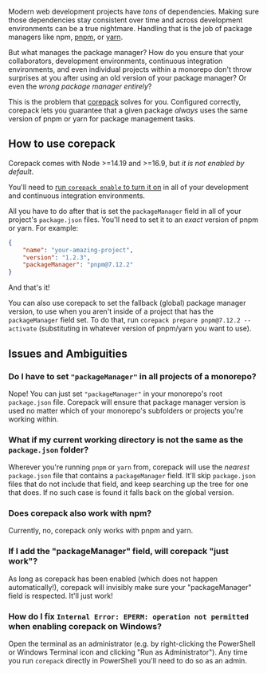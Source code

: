 Modern web development projects have _tons_ of dependencies. Making sure those dependencies stay consistent over time and across development environments can be a true nightmare. Handling that is the job of package managers like npm, [pnpm](https://pnpm.io/), or [yarn](https://yarnpkg.com/).

But what manages the package manager? How do you ensure that your collaborators, development environments, continuous integration environments, and even individual projects within a monorepo don't throw surprises at you after using an old version of your package manager? Or even the _wrong package manager entirely_?

This is the problem that [corepack](https://nodejs.org/api/corepack.html) solves for you. Configured correctly, corepack lets you guarantee that a given package _always_ uses the same version of pnpm or yarn for package management tasks.

## How to use corepack

Corepack comes with Node >=14.19 and >=16.9, but _it is not enabled by default_.

You'll need to [run `corepack enable` to turn it on](https://nodejs.org/api/corepack.html#enabling-the-feature) in all of your development and continuous integration environments.

All you have to do after that is set the `packageManager` field in all of your project's `package.json` files. You'll need to set it to an _exact_ version of pnpm or yarn. For example:

```json
{
	"name": "your-amazing-project",
	"version": "1.2.3",
	"packageManager": "pnpm@7.12.2"
}
```

And that's it!

You can also use corepack to set the fallback (global) package manager version, to use when you aren't inside of a project that has the `packageManager` field set. To do that, run `corepack prepare pnpm@7.12.2 --activate` (substituting in whatever version of pnpm/yarn you want to use).

## Issues and Ambiguities

<!-- FAQPage -->

### Do I have to set `"packageManager"` in all projects of a monorepo?

Nope! You can just set `"packageManager"` in your monorepo's root `package.json` file. Corepack will ensure that package manager version is used no matter which of your monorepo's subfolders or projects you're working within.

### What if my current working directory is not the same as the `package.json` folder?

Wherever you're running `pnpm` or `yarn` from, corepack will use the _nearest_ `package.json` file that contains a `packageManager` field. It'll skip `package.json` files that do not include that field, and keep searching up the tree for one that does. If no such case is found it falls back on the global version.

### Does corepack also work with npm?

<time datetime="2022-10-09">Currently</time>, no, corepack only works with pnpm and yarn.

### If I add the "packageManager" field, will corepack "just work"?

As long as corepack has been enabled (which does not happen automatically!), corepack will invisibly make sure your "packageManager" field is respected. It'll just work!

### How do I fix `Internal Error: EPERM: operation not permitted` when enabling corepack on Windows?

Open the terminal as an administrator (e.g. by right-clicking the PowerShell or Windows Terminal icon and clicking "Run as Administrator"). Any time you run `corepack` directly in PowerShell you'll need to do so as an admin.
